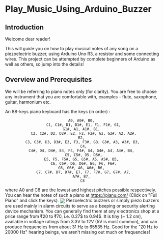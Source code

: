 # Play_Music_Using_Arduino_Buzzer
## Introduction
Welcome dear reader! 

This will guide you on how to play musical notes of any song on a piezoelectric buzzer, using Arduino Uno R3, a resistor and some connecting wires.
This project can be attempted by complete beginners of Arduino as well as others, so jump into the details!
## Overview and Prerequisites
We will be referring to piano notes only (for clarity). You are free to choose any instrument that you are comfortable with, examples - flute, saxophone, guitar, harmonium etc.

An 88-keys piano keyboard has the keys (in order) :

<code><center>A0, A0#, B0, <br>
C1, C1#, D1, D1#, E1, F1, F1#, G1, G1#, A1, A1#, B1, <br>
C2, C2#, D2, D2#, E2, F2, F2#, G2, G2#, A2, A2#, B2, <br>
C3, C3#, D3, D3#, E3, F3, F3#, G3, G3#, A3, A3#, B3, <br>
C4, C4#, D4, D4#, E4, F4, F4#, G4, G4#, A4, A4#, B4, <br>
C5, C5#, D5, D5#, E5, F5, F5#, G5, G5#, A5, A5#, B5, <br>
C6, C6#, D6, D6#, E6, F6, F6#, G6, G6#, A6, A6#, B6, <br>
C7, C7#, D7, D7#, E7, F7, F7#, G7, G7#, A7, A7#, B7, <br>
  C8
  <br></center></code>

where A0 and C8 are the lowest and highest pitches possible respectively.
You can hear the notes of such a piano at https://pianu.com/ (Click on "Full Piano" and click the keys).
<img src="https://res.cloudinary.com/ritikadas/image/upload/v1596050238/My_Images/Arduino_Notes_bn7u8t.png" align="center">
Piezoelectric buzzers or simply piezo buzzers are used mainly in alarm circuits to serve as a beeping or security alerting device mechanism. You can generally find them at any electronics shop at a price range from ₹20 to ₹70, i.e. 0.27$ to 0.94$. It is tiny (~ 1.2 cm), available in voltage ratings from 3.3V to 12V (5V is most common), and can produce frequencies from about 31 Hz to 65535 Hz. Good for the "20 Hz to 20000 Hz" hearing beings, we aren't missing out much on frequencies!
